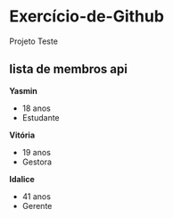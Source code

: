 # Exercício-de-Github
Projeto Teste

## lista de membros api
**Yasmin**
- 18 anos
- Estudante
  
 **Vitória**
- 19 anos
- Gestora
  
**Idalice**
- 41 anos
- Gerente
